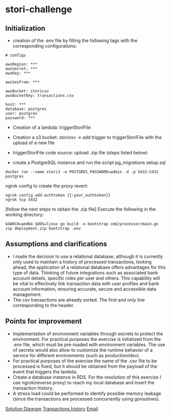 # stori-challenge

## Initialization

- creation of the .env file by filling the following tags with the corresponding configurations:
```
# configs

awsRegion: ***
awsSecret: ***
awsKey: ***

awsSesFrom: ***

awsBucket: storicsv
awsBucketKey: transactions.csv

host: ***
database: postgres
user: postgres
password: ***
```

- Creation of a lambda: triggerStoriFile
- Creation a s3 bucket: storicsv -> add trigger to triggerStoriFile with the upload of a new file
- triggerStoriFile code source: upload .zip file (steps listed below)

- create a PostgreSQL instance and run the script pg_migrations setup.sql
```
docker run --name stori3 -e POSTGRES_PASSWORD=admin -d -p 5432:5432 postgres
```

ngrok config to create the proxy revert:
```
ngrok config add-authtoken {{:your_authtoken}}
ngrok tcp 5432
```

[follow the next steps to obtain the .zip file]
Execute the following in the working directory:
```
GOARCH=amd64 GOOS=linux go build -o bootstrap cmd/processor/main.go
zip deployment.zip bootstrap .env
```

## Assumptions and clarifications
- I made the decision to use a relational database, although it is currently only used to maintain a history of processed transactions, looking ahead, the application of a relational database offers advantages for this type of data. Thinking of future integrations such as associated bank account details, specific roles per user and others. This capability will be vital to effectively link transaction data with user profiles and bank account information, ensuring accurate, secure and accessible data management.
- The csv transactions are already sorted. The first and only line corresponding to the header.

## Points for improvement
- Implementation of environment variables through secrets to protect the environment. For practical purposes the exercise is initialized from the .env file, which must be pre-loaded with environment variables. The use of secrets would also allow to customize the runtime behavior of a service for different environments (such as production/dev).
- For practical purposes of the exercise the name of the .csv file to be processed is fixed, but it should be obtained from the payload of the event that triggers the lambda.
- Create a database instance in RDS. For the resolution of this exercise I use ngrok(reverse proxy) to reach my local database and insert the transaction history.
- A stress load could be performed to identify possible memory leakage (since the transactions are processed concurrently using goroutines).


[Solution Diagram](docs/solution.png)
[Transactions history](docs/db.png)
[Email](docs/email.png)